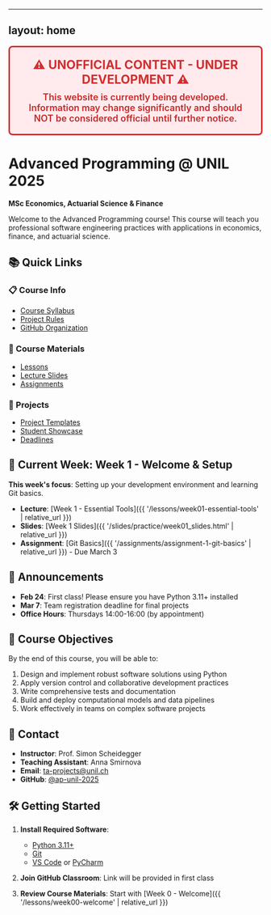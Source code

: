 
---
layout: home
---

<div style="background-color: #ffebee; border: 3px solid #d32f2f; padding: 20px; margin-bottom: 30px; border-radius: 8px; text-align: center;">
  <h2 style="color: #d32f2f; font-size: 24px; font-weight: bold; margin: 0 0 10px 0;">⚠️ UNOFFICIAL CONTENT - UNDER DEVELOPMENT ⚠️</h2>
  <p style="color: #c62828; font-size: 18px; font-weight: 600; margin: 0;">This website is currently being developed. Information may change significantly and should NOT be considered official until further notice.</p>
</div>

# Advanced Programming @ UNIL 2025
**MSc Economics, Actuarial Science & Finance**

Welcome to the Advanced Programming course! This course will teach you professional software engineering practices with applications in economics, finance, and actuarial science.

## 📚 Quick Links

<div class="quick-links">
  <div class="link-card">
    <h3>📋 Course Info</h3>
    <ul>
      <li><a href="{{ '/syllabus' | relative_url }}">Course Syllabus</a></li>
      <li><a href="{{ '/PROJECT_RULES' | relative_url }}">Project Rules</a></li>
      <li><a href="https://github.com/ap-unil-2025">GitHub Organization</a></li>
    </ul>
  </div>
  
  <div class="link-card">
    <h3>📖 Course Materials</h3>
    <ul>
      <li><a href="{{ '/lessons' | relative_url }}">Lessons</a></li>
      <li><a href="{{ '/slides' | relative_url }}">Lecture Slides</a></li>
      <li><a href="{{ '/assignments' | relative_url }}">Assignments</a></li>
    </ul>
  </div>
  
  <div class="link-card">
    <h3>🚀 Projects</h3>
    <ul>
      <li><a href="{{ '/projects' | relative_url }}">Project Templates</a></li>
      <li><a href="{{ '/showcase' | relative_url }}">Student Showcase</a></li>
      <li><a href="{{ '/PROJECT_RULES#5-milestones--calendar' | relative_url }}">Deadlines</a></li>
    </ul>
  </div>
</div>

## 📅 Current Week: Week 1 - Welcome & Setup

**This week's focus**: Setting up your development environment and learning Git basics.

- **Lecture**: [Week 1 - Essential Tools]({{ '/lessons/week01-essential-tools' | relative_url }})
- **Slides**: [Week 1 Slides]({{ '/slides/practice/week01_slides.html' | relative_url }})
- **Assignment**: [Git Basics]({{ '/assignments/assignment-1-git-basics' | relative_url }}) - Due March 3

## 📢 Announcements

- **Feb 24**: First class! Please ensure you have Python 3.11+ installed
- **Mar 7**: Team registration deadline for final projects
- **Office Hours**: Thursdays 14:00-16:00 (by appointment)

## 🎯 Course Objectives

By the end of this course, you will be able to:
1. Design and implement robust software solutions using Python
2. Apply version control and collaborative development practices
3. Write comprehensive tests and documentation
4. Build and deploy computational models and data pipelines
5. Work effectively in teams on complex software projects

## 👥 Contact

- **Instructor**: Prof. Simon Scheidegger
- **Teaching Assistant**: Anna Smirnova
- **Email**: ta-projects@unil.ch
- **GitHub**: [@ap-unil-2025](https://github.com/ap-unil-2025)

## 🛠️ Getting Started

1. **Install Required Software**:
   - [Python 3.11+](https://www.python.org/downloads/)
   - [Git](https://git-scm.com/downloads)
   - [VS Code](https://code.visualstudio.com/) or [PyCharm](https://www.jetbrains.com/pycharm/)

2. **Join GitHub Classroom**: Link will be provided in first class

3. **Review Course Materials**: Start with [Week 0 - Welcome]({{ '/lessons/week00-welcome' | relative_url }})

